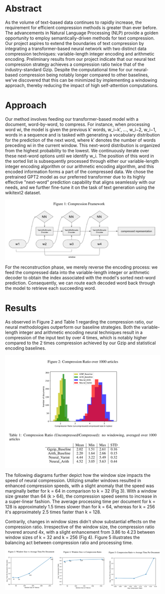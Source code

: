 # Abstract

As the volume of text-based data continues to rapidly increase, the requirement for efficient compression methods is greater than ever before. The advancements in Natural Language Processing (NLP) provide a golden opportunity to employ semantically-driven methods for text compression. Our project aspires to extend the boundaries of text compression by integrating a transformer-based neural network with two distinct data compression techniques: variable-length integer encoding and arithmetic encoding. Preliminary results from our project indicate that our neural text compression strategy achieves a compression ratio twice that of the industry-standard Gzip. Despite the computational time for our neural-based compression being notably longer compared to other baselines, we've discovered that this can be minimized by implementing a windowing approach, thereby reducing the impact of high self-attention computations.

# Approach

Our method involves feeding our transformer-based model with a document, word-by-word, to compress. For instance, when processing word wi, the model is given the previous k′ words, w_i−k′, ..., w_i−2, w_i−1, words in a sequence and is tasked with generating a vocabulary distribution for the prediction of the next word, where k′ denotes the number of words preceding wi in the current window. This next-word distribution is organized from the highest probability to the lowest. We continuously iterate over these next-word options until we identify w_i. The position of this word in the sorted list is subsequently processed through either our variable-length integer encoding algorithm or our arithmetic encoding algorithm, and this encoded information forms a part of the compressed data. We chose the pretrained GPT2 model as our preferred transformer due to its highly effective "next-word" prediction capability that aligns seamlessly with our needs, and we further fine-tune it on the task of text generation using the wikitext2 dataset.

<div align="center">
<img  src="src/img/framework.png"  align = 'center' width="700">
</div>

For the reconstruction phase, we merely reverse the encoding process: we feed the compressed data into the variable-length integer or arithmetic decoder to obtain the index associated with the model's sorted next-word prediction. Consequently, we can route each decoded word back through the model to retrieve each succeeding word.


# Results

As observed in Figure 2 and Table 1 regarding the compression ratio, our neural methodologies outperform our baseline strategies. Both the variable-length integer and arithmetic encoding neural techniques result in a compression of the input text by over 4 times, which is notably higher compared to the 2 times compression achieved by our Gzip and statistical encoding baselines.
<div align="center">
<img  src="src/img/baseline-comparison.png"  align = 'center' width="700">
</div>


The following diagrams further depict how the window size impacts the speed of neural compression. Utilizing smaller windows resulted in enhanced compression speeds, with a slight anomaly that the speed was marginally better for k = 64 in comparison to k = 32 (Fig 3). With a window size greater than 64 (k > 64), the compression speed seems to increase in a super-linear fashion. The average processing time per document for k = 128 is approximately 1.5 times slower than for k = 64, whereas for k = 256 it's approximately 2.5 times faster than k = 128.

Contrarily, changes in window sizes didn't show substantial effects on the compression ratio. Irrespective of the window size, the compression ratio hovered around 4x, with a slight enhancement from 3.86 to 4.23 between window sizes of k = 32 and k = 256 (Fig 4). Figure 5 illustrates the balancing act between compression ratio and processing time.


<div align="center">
<img  src="src/img/merge-window-time-ratio.png"  align = 'center' width="800">
</div>
